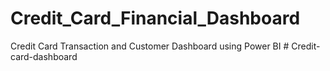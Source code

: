 # Credit_Card_Financial_Dashboard
Credit Card Transaction and Customer Dashboard using Power BI
#   C r e d i t - c a r d - d a s h b o a r d  
 